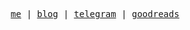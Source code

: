 <p align="center">
  <samp>
    <a href="https://flynncao.xyz">me</a> | 
    <a href="https://flynncao.xyz/posts">blog</a> |
    <a href="https://telegram/">telegram</a> |
		<a href="https://www.goodreads.com/user/show/165341751-flynn-cao">goodreads</a>
  </samp>
</p>








